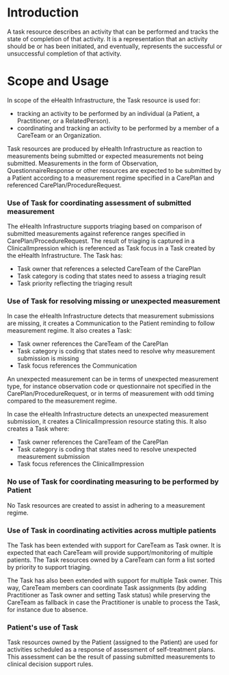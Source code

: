 # Introduction

A task resource describes an activity that can be performed and tracks the state of completion of that activity.
It is a representation that an activity should be or has been initiated, and eventually, represents the successful
or unsuccessful completion of that activity.

# Scope and Usage

In scope of the eHealth Infrastructure, the Task resource is used for:

* tracking an activity to be performed by an individual (a Patient, a Practitioner, or a RelatedPerson).
* coordinating and tracking an activity to be performed by a member of a CareTeam or an Organization. 

Task resources are produced by eHealth Infrastructure as reaction to measurements being
submitted or expected measurements not being submitted.
Measurements in the form of Observation, QuestionnaireResponse or other resources are
expected to be submitted by a Patient according to a measurement regime specified in a CarePlan
and referenced CarePlan/ProcedureRequest.

### Use of Task for coordinating assessment of submitted measurement

The eHealth Infrastructure supports triaging based on comparison of submitted measurements
against reference ranges specified in CarePlan/ProcedureRequest. The result of triaging is
captured in a ClinicalImpression which is referenced as Task focus in a Task created by
the eHealth Infrastructure. The Task has:

* Task owner that references a selected CareTeam of the CarePlan
* Task category is coding that states need to assess a triaging result
* Task priority reflecting the triaging result

### Use of Task for resolving missing or unexpected measurement

In case the eHealth Infrastructure detects that measurement submissions are missing, it creates a
Communication to the Patient reminding to follow measurement regime. It also creates a Task:

* Task owner references the CareTeam of the CarePlan
* Task category is coding that states need to resolve why measurement submission is missing
* Task focus references the Communication

An unexpected measurement can be in terms of unexpected measurement type, for instance observation code
or questionnaire not specified in the CarePlan/ProcedureRequest, or in terms of measurement with odd timing
compared to the measurement regime.

In case the eHealth Infrastructure detects an unexpected measurement submission,
it creates a ClinicalImpression resource stating this. It also creates a Task where:

* Task owner references the CareTeam of the CarePlan
* Task category is coding that states need to resolve unexpected measurement submission
* Task focus references the ClinicalImpression

### No use of Task for coordinating measuring to be performed by Patient

No Task resources are created to assist in adhering to a measurement regime.

### Use of Task in coordinating activities across multiple patients

The Task has been extended with support for CareTeam as Task owner. It is expected that
each CareTeam will provide support/monitoring of multiple patients. The Task resources
owned by a CareTeam can form a list sorted by priority to support triaging.

The Task has also been extended with support for multiple Task owner. This way, CareTeam members
can coordinate Task assignments (by adding Practitioner as Task owner and setting Task status)
while preserving the CareTeam as fallback in case the Practitioner is unable to process the
Task, for instance due to absence.

### Patient's use of Task

Task resources owned by the Patient (assigned to the Patient) are used for activities
scheduled as a response of assessment of self-treatment plans. This assessment can be the result
of passing submitted measurements to clinical decision support rules.